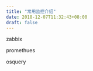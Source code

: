 ```yaml
---
title: "常用监控介绍"
date: 2018-12-07T11:32:43+08:00
draft: false
---
```


zabbix 

promethues


osquery
